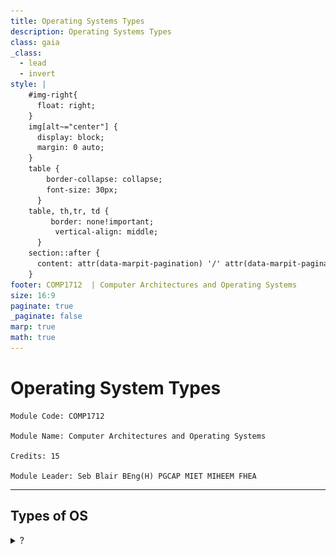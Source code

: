 ```yaml
---
title: Operating Systems Types
description: Operating Systems Types
class: gaia
_class:
  - lead
  - invert
style: |
    #img-right{
      float: right;
    }
    img[alt~="center"] {
      display: block;
      margin: 0 auto;
    }
    table {
        border-collapse: collapse;
        font-size: 30px;
      }
    table, th,tr, td {
         border: none!important; 
          vertical-align: middle;
      }
    section::after {
      content: attr(data-marpit-pagination) '/' attr(data-marpit-pagination-total);
    }
footer: COMP1712  | Computer Architectures and Operating Systems
size: 16:9
paginate: true
_paginate: false
marp: true
math: true
---
```


<!-- _footer: "[Download as a PDF](https://github.com/UniOfGreenwich/COMP1712-Lectures/raw/gh-pages/content/OSTypes/OSTypes.pdf)" -->

# Operating System Types

    Module Code: COMP1712

    Module Name: Computer Architectures and Operating Systems

    Credits: 15

    Module Leader: Seb Blair BEng(H) PGCAP MIET MIHEEM FHEA

---

## Types of OS

<details>
<summary>?</summary>

- Batch operating system.
- Embedded operating system.
- Distributed operating system.
- Multi-processing/tasking operating system.
- Network operating system.
- Real-time operating system.
- Time-sharing operating system.

![bg right:50% 80%](../../figures/xkcdOS.png)

</summary>

---

## Batch OS

- **Batch** - because batch system is very useful for calculating the salaries of all employees in the end of month​

- **Bank Invoice System** - produce all monthly statements of all bank’s clients​
- **Transactions Process** - mostly implement the international money transfers system.​
- **Daily Report** - manufacturer industries, every day need operational statement for production line​


![center](../../figures/batchOS.png)

---

## Multi-tasking/Time-sharing Operaing Systems

Time-sharing operating system enables people located at a different terminal(shell) to use a single computer system at the same time. ​

The processor time (CPU) which is shared among multiple users is termed as time sharing.​

**Adv​​**
- It provides the advantage of quick response.​​
- This type of operating system avoids duplication of software.​​
- It reduces CPU idle time.​​

**DisAdv​​**
- Time sharing has problem of reliability.​​
- Question of security and integrity of user programs and data can be raised.​​
- Problem of data communication occurs.​

---

## Embedded OS

- Specialised operating system
- Perform a particular task for a given device that is not a computer
- Designed to be compact, efficient at how much the resources are used and most reliable.

![bg right:50% 100%](../../figures/embeddedOS.png)

---
## Real Time OS

A real time operating system time interval to process and respond to inputs is very small. Examples: Military Software Systems, Space Software Systems are the Real time OS example.​

**Soft Real Time OS​**

- A Soft RTOS is a system in which the deadline for certain tasks can be delayed to some extent. For example, if the task deadline is 1:20:30PM, then the task can on occasions complete at let us say 1:20:35PM every. However, it can not delay for too long say 1:30PM.​

**Hard Real Time OS​**

- A Hard RTOS is a system which meets the deadline for every process at all times. For example, if the task deadline is 1:20:30PM, then the task has to complete before 1:20:30PM every time.​

---

## RTOS 2

**VxWorks**: This OS is part of the Mars 2020 rover. ​

**QNX**:  it is compatible with platforms like ARM and x86. Industries using QNX are automotive, railway transportation and health-care.​

**eCos**: is an open-source real-time operating system.

**RTLinux**: is a hard RTOS. It runs the Linux operating system as a full preemptive process. As a result, it is useful in controlling robots, data acquisition systems, manufacturing plants.​

![center](../../figures/RTOS2.png)

<!--
VX  Also, in the past, it was used in Phoneix Mars lander, Boeing 787, Honda Robot ASIMO etc.

eCOS Used for Chibis-M microsatellite‘s altitude and stabilization control system.
-->

---

## Distributed OS

- Distributed systems use many processors located in different machines to provide very fast computation to its users.​

- A DOS is a system which contains multiple components located on different machines, which coordinate and communicate actions in order to appear as a single coherent working system to the user.​

![w:500 center](../../figures/distributedOS.png)

---

## Network OS

- Network Operating System runs on a server. It provides the capability to serve to manage data, user, groups, security, application, and other networking functions. ​

- Includes software and associated protocols to communicate with other autonomous computers via a network conveniently and cost-effectively​

- It allows devices like a disk, printers, etc., shared between computers. The individual machines that are part of the Network have their operating system.​

![bg right:40% 100%](../../figures/networkOS.png)

---

## Mobile OS

<details>
<summary>?</summary>

![w:900 center ](../../figures/mobileOS.png)


</details>

---

## OS - Market Share

![center](../../figures/OSMarketShare.png)​

---

## Linux Distros

![center w:900](../../figures/periodic-table-of-distro.png)

---

## Window Managers

![bg right:50% 100%](../../figures/i3.png)

**Definition:**

- Control the placement and appearance of windows.
- Handle window decorations, title bars, and borders.
- Example:
    - Openbox, i3, Awesome WM.
- Key Characteristics:
  - Lightweight.
  - Confgurable.

---


## Login Managers

![bg right:40% 100% ](../../figures/Simple-desktop-display-manager.jpg)

**Definition:**

- Manage user authentication at login.
- Present login screen for entering credentials.
- Example:
  - LightDM, GDM (GNOME Display Manager), SDDM.

- Key Characteristics:
  - User authentication.
  - Session selection.

---


## Display Managers

![bg right:50% 100%](../../figures/x11.png)

**Definition:**

- Control the display server connection.
- Facilitate user sessions.
- Example:
  - XDM (X Display Manager), X11.

- Key Characteristics:
  - Starting graphical sessions.
  - Communicates with X server.


--- 

## Desktop Environment

![bg right:50% 100%](../../figures/KDE_Plasma_5.24_on_Arch_Linux_screenshot.png)

**Definition:**

- Integrated suite of applications and tools.
- Provides a cohesive user interface.
- Example:
  - GNOME, KDE, XFCE.

- Key Characteristics:
  - Includes file manager, settings, and applications.
  - Affects overall look and feel.

---

## Tiling Window Managers

![bg right:40% 100%](../../figures/tillingmanager.png)

**Definition:**

- Organise windows in a non-overlapping layout.
- Automatic window arrangement.
- Example:
  - i3, dwm, xmonad.

- Key Characteristics:
  - No manual window placement.
  - Efficient use of screen space.

--- 

## Windows:
![bg right:25% 100%](../../figures/800px-Windows_logo_-_2012.png)
<div style="font-size:25px">

**Windows Manager:**

- Primarily uses the Desktop Window Manager (DWM).
- Provides window composition, rendering, and management.

**Login Manager:**

- Controlled by the Windows Logon process.
- Manages user authentication during login.

**Display Manager:**

- Uses the Windows Display Driver Model (WDDM).
- Facilitates communication with graphics hardware.

**Desktop Environment:**

- Windows OS provides a comprehensive desktop environment.
- Includes the Windows Explorer shell.

</div>

---

## macOS:

![bg right:30% 100%](../../figures/logo-apple-1536.png)
<div style="font-size:25px">

**Windows Manager:**

- Managed by the Quartz Compositor.
- Handles window drawing and management.

**Login Manager:**

- Utilizes the macOS login window.
- Manages user authentication.

**Display Manager:**

- Core Graphics framework manages the display.
- Coordinates with hardware via Metal.

**Desktop Environment:**

- macOS includes the Aqua graphical user interface.
- Provides a cohesive user experience.

</div>